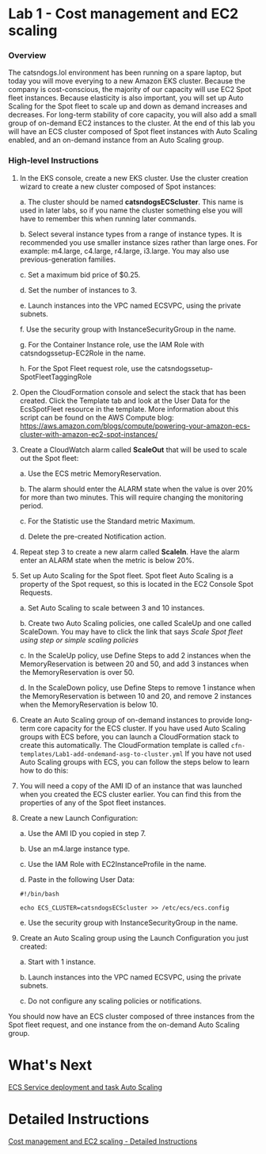 # Lab 1 - Cost management and EC2 scaling
### Overview
The catsndogs.lol environment has been running on a spare laptop, but today you will move everying to a new Amazon EKS cluster.
Because the company is cost-conscious, the majority of our capacity will use EC2 Spot fleet instances. Because elasticity is also important, you will set up Auto Scaling for the Spot fleet to scale up and down as demand increases and decreases.
For long-term stability of core capacity, you will also add a small group of on-demand EC2 instances to the cluster.
At the end of this lab you will have an ECS cluster composed of Spot fleet instances with Auto Scaling enabled, and an on-demand instance from an Auto Scaling group.

### High-level Instructions
1.	In the EKS console, create a new EKS cluster. Use the cluster creation wizard to create a new cluster composed of Spot instances:

	a.	The cluster should be named **catsndogsECScluster**. This name is used in later labs, so if you name the cluster something else you will have to remember this when running later commands.

   	b.	Select several instance types from a range of instance types. It is recommended you use smaller instance sizes rather than large ones. For example: m4.large, c4.large, r4.large, i3.large. You may also use previous-generation families.

   	c.	Set a maximum bid price of $0.25.

   	d.	Set the number of instances to 3.

   	e.	Launch instances into the VPC named ECSVPC, using the private subnets.

   	f.	Use the security group with InstanceSecurityGroup in the name.

   	g.	For the Container Instance role, use the IAM Role with catsndogssetup-EC2Role in the name.

   	h.	For the Spot Fleet request role, use the catsndogssetup-SpotFleetTaggingRole

2.	Open the CloudFormation console and select the stack that has been created. Click the Template tab and look at the User Data for the EcsSpotFleet resource in the template. More information about this script can be found on the AWS Compute blog: https://aws.amazon.com/blogs/compute/powering-your-amazon-ecs-cluster-with-amazon-ec2-spot-instances/

3.	Create a CloudWatch alarm called **ScaleOut** that will be used to scale out the Spot fleet:

   	a.	Use the ECS metric MemoryReservation.

   	b.	The alarm should enter the ALARM state when the value is over 20% for more than two minutes. This will require changing the monitoring period.

   	c.	For the Statistic use the Standard metric Maximum.

   	d.	Delete the pre-created Notification action.

4.	Repeat step 3 to create a new alarm called **ScaleIn**. Have the alarm enter an ALARM state when the metric is below 20%.

5.	Set up Auto Scaling for the Spot fleet. Spot fleet Auto Scaling is a property of the Spot request, so this is located in the EC2 Console Spot Requests.

   	a. Set Auto Scaling to scale between 3 and 10 instances.

   	b. Create two Auto Scaling policies, one called ScaleUp and one called ScaleDown. You may have to click the link that says *Scale Spot fleet using step or simple scaling policies*

   	c. In the ScaleUp policy, use Define Steps to add 2 instances when the MemoryReservation is between 20 and 50, and add 3 instances when the MemoryReservation is over 50.

   	d. In the ScaleDown policy, use Define Steps to remove 1 instance when the MemoryReservation is between 10 and 20, and remove 2 instances when the MemoryReservation is below 10.

6.	Create an Auto Scaling group of on-demand instances to provide long-term core capacity for the ECS cluster. If you have used Auto Scaling groups with ECS before, you can launch a CloudFormation stack to create this automatically. The CloudFormation template is called `cfn-templates/Lab1-add-ondemand-asg-to-cluster.yml` If you have not used Auto Scaling groups with ECS, you can follow the steps below to learn how to do this:

7.	You will need a copy of the AMI ID of an instance that was launched when you created the ECS cluster earlier. You can find this from the properties of any of the Spot fleet instances.

8.	Create a new Launch Configuration:

   	a.	Use the AMI ID you copied in step 7.

   	b.	Use an m4.large instance type.

   	c.	Use the IAM Role with EC2InstanceProfile in the name.

   	d.	Paste in the following User Data:

		#!/bin/bash

		echo ECS_CLUSTER=catsndogsECScluster >> /etc/ecs/ecs.config

	e.	Use the security group with InstanceSecurityGroup in the name.

9.	Create an Auto Scaling group using the Launch Configuration you just created:

   	a.	Start with 1 instance.

   	b.	Launch instances into the VPC named ECSVPC, using the private subnets.

   	c.	Do not configure any scaling policies or notifications.

You should now have an ECS cluster composed of three instances from the Spot fleet request, and one instance from the on-demand Auto Scaling group.

# What's Next
[ECS Service deployment and task Auto Scaling](../Lab-2-Artifacts/)

# Detailed Instructions
[Cost management and EC2 scaling - Detailed Instructions](./lab1-detailed-steps.md)
